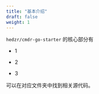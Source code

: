 ```yaml
---
title: "基本介绍"
draft: false
weight: 1
---
```


`hedzr/cmdr-go-starter` 的核心部分有

- 1

- 2

- 3

可以在对应文件夹中找到相关源代码。
